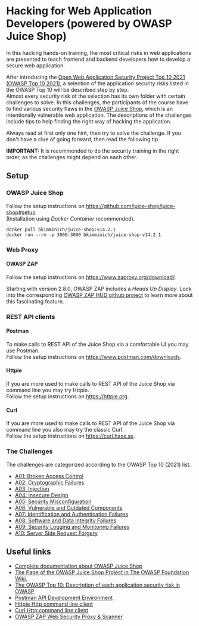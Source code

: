 # Hacking for Web Application Developers (powered by OWASP Juice Shop)

In this hacking hands-on training, the most critical risks in web applications are presented to teach frontend and backend developers how to develop a secure web application.  

After introducing the [Open Web Application Security Project Top 10 2021 (OWASP Top 10 2021)](https://owasp.org/Top10/), a selection of the application security risks listed in the OWASP Top 10 will be described step by step.  
Almost every security risk of the selection has its own folder with certain challenges to solve. In this challenges, the participants of the course have to find various security flaws in 
the [OWASP Juice Shop](https://github.com/bkimminich/juice-shop), which is an intentionally vulnerable web application. 
The descriptions of the challenges include tips to help finding the right way of hacking the application. 

Always read at first only one hint, then try to solve the challenge. If you don't have a clue of going forward, then read the following tip.  

**IMPORTANT:** It is recommended to do the security training in the right order, as the challenges might depend on each other.

## Setup

### OWASP Juice Shop

Follow the setup instructions on https://github.com/juice-shop/juice-shop#setup  
(Installation using _Docker Container_ recommended).

```
docker pull bkimminich/juice-shop:v14.2.1
docker run --rm -p 3000:3000 bkimminich/juice-shop:v14.2.1
```

### Web Proxy

#### OWASP ZAP

Follow the setup instructions on https://www.zaproxy.org/download/.  

Starting with version 2.8.0, OWASP ZAP includes a _Heads Up Display_. Look into the
corresponding [OWASP ZAP HUD github project](https://github.com/zaproxy/zap-hud) to learn more about this fascinating feature.

### REST API clients

#### Postman

To make calls to REST API of the Juice Shop via a comfortable UI you may use Postman.  
Follow the setup instructions on https://www.postman.com/downloads.

#### Httpie

If you are more used to make calls to REST API of the Juice Shop via command line you may try Httpie.  
Follow the setup instructions on https://httpie.org.

#### Curl

If you are more used to make calls to REST API of the Juice Shop via command line you also may try the classic Curl.  
Follow the setup instructions on https://curl.haxx.se.

### The Challenges

The challenges are categorized according to the OWASP Top 10 (2021) list.

* [A01: Broken Access Control](A01-Broken-Access-Control/README.md)
* [A02: Cryptographic Failures](A02-Cryptographic-Failures/README.md)
* [A03: Injection](A03-Injection/README.md)
* [A04: Insecure Design](A04-Insecure-Design/README.md)
* [A05: Security Misconfiguration](A05-Security-Misconfiguration/README.md)
* [A06: Vulnerable and Outdated Components](A06-Vulnerable-and-Outdated-Components/README.md)
* [A07: Identification and Authentication Failures](A07-Identification-and-Authentication-Failures/README.md)
* [A08: Software and Data Integrity Failures](A08-Software-and-Data-Integrity-Failures/README.md)
* [A09: Security Logging and Monitoring Failures](A09-Security-Logging-and-Monitoring-Failures/README.md)
* [A10: Server Side Request Forgery](A10-Server-Side-Request-Forgery/README.md)

## Useful links

* [Complete documentation about OWASP Juice Shop](https://bkimminich.gitbooks.io/pwning-owasp-juice-shop/content/)
* [The Page of the OWASP Juice Shop Project in The OWASP Foundation Wiki.](https://www.owasp.org/index.php/OWASP_Juice_Shop)
* [The OWASP Top 10: Description of each application security risk in OWASP](https://www.owasp.org/images/7/72/OWASP_Top_10-2017_%28en%29.pdf.pdf)
* [Postman API Development Environment](https://www.getpostman.com/downloads/)
* [Httpie Http command line client](https://httpie.org/)
* [Curl Http command line client](https://curl.haxx.se/)
* [OWASP ZAP Web Security Proxy & Scanner](https://github.com/zaproxy/zaproxy/wiki/Downloads)